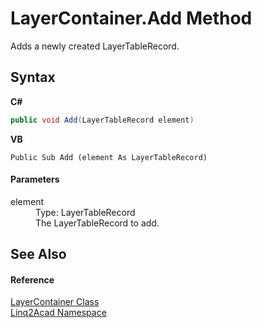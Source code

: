 # LayerContainer.Add Method 
 

Adds a newly created LayerTableRecord.

## Syntax

**C#**<br />
``` C#
public void Add(LayerTableRecord element)
```

**VB**<br />
``` VB
Public Sub Add (element As LayerTableRecord)
```


#### Parameters
<dl><dt>element</dt><dd>Type: LayerTableRecord<br />The LayerTableRecord to add.</dd></dl>

## See Also


#### Reference
<a href="T_Linq2Acad_LayerContainer.md">LayerContainer Class</a><br /><a href="N_Linq2Acad.md">Linq2Acad Namespace</a><br />
